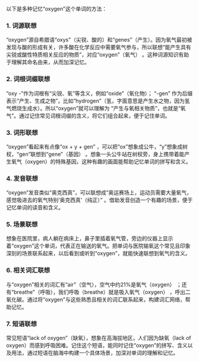 以下是多种记忆“oxygen”这个单词的方法：

### 1. 词源联想
“oxygen”源自希腊语“oxys”（尖锐、酸的）和“genes”（产生）。因为氧气最初被发现与酸的形成有关，许多酸在化学反应中需要氧气参与，所以联想“能产生具有尖锐或酸性特质相关反应的物质”，对应“oxygen”（氧气） 。这种词源知识有助于理解其命名由来，从而加深记忆。

### 2. 词根词缀联想
“oxy -”作为词根有“尖锐、氧”等含义，例如“oxide”（氧化物）； “-gen” 作为后缀表示“产生、生成之物”，比如“hydrogen”（氢，字面意思是产生水之物，因为氢气燃烧生成水）。所以“oxygen”就可以理解为 “产生与氧相关物质”，也就是“氧气”。通过记住常见词根词缀的含义，将它们组合起来，便于记住单词。

### 3. 词形联想
“oxygen”看起来有点像“ox + y + gen” ，可以把“ox”想象成公牛，“y”想象成树杈，“gen”联想到“gene”（基因） 。想象一头公牛站在树杈旁，身上携带着能产生氧气（oxygen）的特殊基因，这种有趣的画面能帮助记忆单词的拼写和含义。

### 4. 发音联想
“oxygen”发音类似“奥克西真”，可以联想成“奥运赛场上，运动员需要大量氧气，感觉吸进去的氧气特别‘奥克西真’（纯正）” 。借助发音创造一个有趣的场景，便于记忆单词的读音和含义。

### 5. 场景联想
想象在医院里，病人躺在病床上，鼻子里插着氧气管，旁边的仪器上显示着“oxygen”这个单词，代表正在输送的氧气。把单词与医院输氧这个常见且印象深刻的场景联系起来，以后看到或听到“oxygen”，就能快速联想到氧气的含义。

### 6. 相关词汇联想
与“oxygen”相关的词汇有“air”（空气），空气中约21%是氧气（oxygen） ；还有“breathe”（呼吸），我们呼吸（breathe）就是吸入氧气（oxygen） ，呼出二氧化碳。通过将“oxygen”与这些熟悉且相关的词汇联系起来，构建词汇网络，帮助记忆。

### 7. 短语联想
常见短语“lack of oxygen”（缺氧），想象在高海拔地区，人们因为缺氧（lack of oxygen）而感到呼吸困难。记住这个短语，能同时记住“oxygen”的拼写、含义以及用法，通过短语在脑海中构建一个具体场景，加深对单词的理解和记忆。 